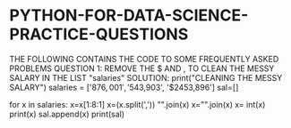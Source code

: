 # PYTHON-FOR-DATA-SCIENCE-PRACTICE-QUESTIONS
THE FOLLOWING CONTAINS THE CODE TO SOME FREQUENTLY ASKED PROBLEMS 
QUESTION 1:
REMOVE THE $ AND , TO CLEAN THE MESSY SALARY IN THE LIST "salaries"
SOLUTION:
print("CLEANING THE MESSY SALARY")
salaries = ['$876,001', '$543,903', '$2453,896']
sal=[]

for x in salaries:
    x=x[1:8:1]
    x=(x.split(','))
    "".join(x)
    x="".join(x)
    x= int(x)
    print(x)
    sal.append(x)
print(sal)
